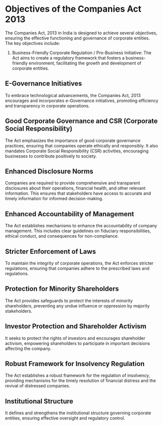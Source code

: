 # Objectives of the Companies Act 2013

The Companies Act, 2013 in India is designed to achieve several objectives, ensuring the effective functioning and governance of corporate entities. The key objectives include:

1. Business-Friendly Corporate Regulation / Pro-Business Initiative: The Act aims to create a regulatory framework that fosters a business-friendly environment, facilitating the growth and development of corporate entities.

## E-Governance Initiatives
To embrace technological advancements, the Companies Act, 2013 encourages and incorporates e-Governance initiatives, promoting efficiency and transparency in corporate operations.

## Good Corporate Governance and CSR (Corporate Social Responsibility)
The Act emphasizes the importance of good corporate governance practices, ensuring that companies operate ethically and responsibly. It also mandates Corporate Social Responsibility (CSR) activities, encouraging businesses to contribute positively to society.

## Enhanced Disclosure Norms
Companies are required to provide comprehensive and transparent disclosures about their operations, financial health, and other relevant information. This ensures that stakeholders have access to accurate and timely information for informed decision-making.

## Enhanced Accountability of Management
The Act establishes mechanisms to enhance the accountability of company management. This includes clear guidelines on fiduciary responsibilities, ethical conduct, and consequences for non-compliance.

## Stricter Enforcement of Laws
To maintain the integrity of corporate operations, the Act enforces stricter regulations, ensuring that companies adhere to the prescribed laws and regulations.

## Protection for Minority Shareholders
The Act provides safeguards to protect the interests of minority shareholders, preventing any undue influence or oppression by majority stakeholders.

## Investor Protection and Shareholder Activism
It seeks to protect the rights of investors and encourages shareholder activism, empowering shareholders to participate in important decisions affecting the company.

## Robust Framework for Insolvency Regulation
The Act establishes a robust framework for the regulation of insolvency, providing mechanisms for the timely resolution of financial distress and the revival of distressed companies.

## Institutional Structure
It defines and strengthens the institutional structure governing corporate entities, ensuring effective oversight and regulatory control.



